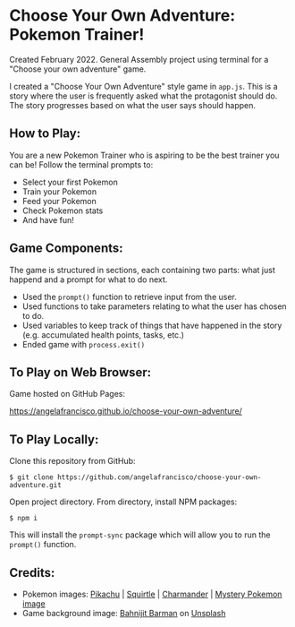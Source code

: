 # Choose Your Own Adventure: Pokemon Trainer!

Created February 2022. 
General Assembly project using terminal for a "Choose your own adventure" game.

I created a "Choose Your Own Adventure" style game in `app.js`.  This is a story where the user is frequently asked what the protagonist should do.  The story progresses based on what the user says should happen.


## How to Play:

You are a new Pokemon Trainer who is aspiring to be the best trainer you can be! Follow the terminal prompts to:
- Select your first Pokemon
- Train your Pokemon
- Feed your Pokemon
- Check Pokemon stats
- And have fun!


## Game Components:

The game is structured in sections, each containing two parts: what just happend and a prompt for what to do next.

- Used the `prompt()` function to retrieve input from the user.
- Used functions to take parameters relating to what the user has chosen to do.
- Used variables to keep track of things that have happened in the story (e.g. accumulated health points, tasks, etc.)
- Ended game with `process.exit()`

## To Play on Web Browser:

Game hosted on GitHub Pages:

https://angelafrancisco.github.io/choose-your-own-adventure/

## To Play Locally:

Clone this repository from GitHub:
```
$ git clone https://github.com/angelafrancisco/choose-your-own-adventure.git
```
Open project directory. From directory, install NPM packages:
```
$ npm i
```
This will install the `prompt-sync` package which will allow you to run the `prompt()` function.


## Credits:
- Pokemon images: [Pikachu](https://www.pokemon.com/us/pokedex/pikachu) | [Squirtle](https://www.pokemon.com/us/pokedex/squirtle) | [Charmander](https://www.pokemon.com/us/pokedex/charmander) | [Mystery Pokemon image](https://lolfilter.com/effect/1540755265106170/Guess%20the%20Pokemon!)
- Game background image: [Bahnijit Barman](https://unsplash.com/@bahnijitb?utm_source=unsplash&utm_medium=referral&utm_content=creditCopyText) on [Unsplash](https://unsplash.com/s/photos/pokemon?utm_source=unsplash&utm_medium=referral&utm_content=creditCopyText)
  